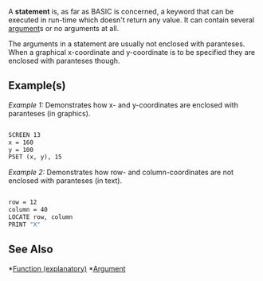 A **statement** is, as far as BASIC is concerned, a keyword that can be executed in run-time which doesn't return any value. It can contain several [argument](argument)s or no arguments at all.

The arguments in a statement are usually not enclosed with paranteses. When a graphical x-coordinate and y-coordinate is to be specified they are enclosed with paranteses though.

## Example(s)

*Example 1:* Demonstrates how x- and y-coordinates are enclosed with paranteses (in graphics).

```vb

SCREEN 13
x = 160
y = 100
PSET (x, y), 15

```

*Example 2:* Demonstrates how row- and column-coordinates are not enclosed with paranteses (in text).

```vb

row = 12
column = 40
LOCATE row, column
PRINT "X"

```

## See Also

*[Function (explanatory)](Function-(explanatory))
*[Argument](Argument)
